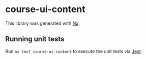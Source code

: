 # course-ui-content

This library was generated with [Nx](https://nx.dev).

## Running unit tests

Run `nx test course-ui-content` to execute the unit tests via [Jest](https://jestjs.io).
